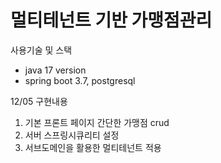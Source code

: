 # 멀티테넌트 기반 가맹점관리
 사용기술 및 스택
 - java 17 version
 - spring boot 3.7, postgresql

12/05 구현내용
1. 기본 프론트 페이지 간단한 가맹점 crud
2. 서버 스프링시큐리티 설정
3. 서브도메인을 활용한 멀티테넌트 적용
   
